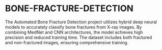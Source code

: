 # BONE-FRACTURE-DETECTION
The Automated Bone Fracture Detection project utilizes hybrid deep neural models to accurately classify bone fractures from X-ray images. By combining MedNet and CNN architectures, the model achieves high precision and reduced training time. The dataset includes both fractured and non-fractured images, ensuring comprehensive training. 
